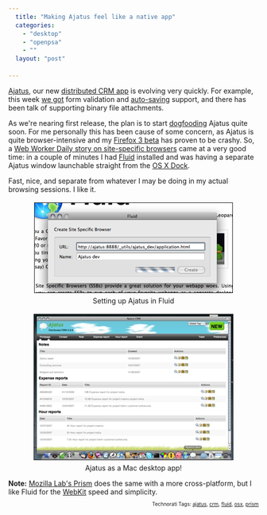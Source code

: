 ```yaml
---
  title: "Making Ajatus feel like a native app"
  categories: 
    - "desktop"
    - "openpsa"
    - ""
  layout: "post"

---
```

<a href="http://www.ajatus.info/">Ajatus</a>, our new <a href="http://bergie.iki.fi/blog/previewing_ajatus-the_distributed_crm.html">distributed CRM app</a> is evolving very quickly. For example, this week <a href="http://jaiku.com/channel/ajatus/presence/20513937">we got</a> form validation and <a href="http://blog.shivku.com/2007/04/usability-auto-saving-users-work.html">auto-saving</a> support, and there has been talk of supporting binary file attachments.

As we're nearing first release, the plan is to start <a href="http://en.wikipedia.org/wiki/Eating_one%27s_own_dog_food">dogfooding</a> Ajatus quite soon. For me personally this has been cause of some concern, as Ajatus is quite browser-intensive and my <a href="http://developer.mozilla.org/devnews/index.php/2007/11/19/firefox-3-beta-1-now-available-for-download/">Firefox 3 beta</a> has proven to be crashy. So, a <a href="http://webworkerdaily.com/2007/12/13/do-you-need-a-site-specific-browser/">Web Worker Daily story on site-specific browsers</a> came at a very good time: in a couple of minutes I had <a href="http://fluidapp.com/">Fluid</a> installed and was having a separate Ajatus window launchable straight from the <a href="http://en.wikipedia.org/wiki/Dock_(computing)">OS X Dock</a>.

Fast, nice, and separate from whatever I may be doing in my actual browsing sessions. I like it.
<p style="text-align:center;"><img src="/files/fluid-setup-ajatus.jpg" height="180" width="398" border="1" hspace="4" vspace="4" alt="Initial Fluid setup" title="Initial Fluid setup" /><br />
Setting up Ajatus in Fluid</p><p style="text-align:center;"><a href="/files/fluid-ajatus.png"><img src="/files/fluid-ajatus-tm.jpg" height="292" width="400" border="1" hspace="4" vspace="4" alt="Ajatus running as a Fluid app" title="Ajatus running as a Fluid app" /></a><br />
Ajatus as a Mac desktop app!</p><strong>Note:</strong> <a href="http://labs.mozilla.com/2007/11/prism-prototype-now-available-on-mac-and-linux/">Mozilla Lab's Prism</a> does the same with a more cross-platform, but I like Fluid for the <a href="http://webkit.org/">WebKit</a> speed and simplicity.

<!-- technorati tags start --><p style="text-align:right;font-size:10px;">Technorati Tags: <a href="http://www.technorati.com/tag/ajatus" rel="tag">ajatus</a>, <a href="http://www.technorati.com/tag/crm" rel="tag">crm</a>, <a href="http://www.technorati.com/tag/fluid" rel="tag">fluid</a>, <a href="http://www.technorati.com/tag/osx" rel="tag">osx</a>, <a href="http://www.technorati.com/tag/prism" rel="tag">prism</a></p><!-- technorati tags end -->